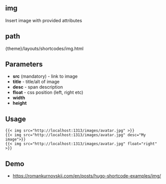 ## img

Insert image with provided attributes

## path

{theme}/layouts/shortcodes/img.html

## Parameters

- **src** (mandatory) - link to image
- **title** - title/alt of image
- **desc** - span description
- **float** - css position (left, right etc)
- **width**
- **height**


## Usage

```
{{< img src="http://localhost:1313/images/avatar.jpg" >}}
{{< img src="http://localhost:1313/images/avatar.jpg" desc="My image">}}
{{< img src="http://localhost:1313/images/avatar.jpg" float="right" >}}
```

## Demo

- https://romankurnovskii.com/en/posts/hugo-shortcode-examples/img/
